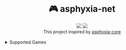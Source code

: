 <h1 align="center">🎮 asphyxia-net</h1>
<div align="center">
  <img src="https://img.shields.io/badge/Language-C%23-brightgreen">
  <img src="https://img.shields.io/badge/Supports-KFC-brightgreen">
<br>
This project inspired by <a href="https://github.com/asphyxia-core">asphyxia-core</a>
</div>
<br>
<details>
  <summary>Supported Games</summary>
  <table>
    <th>Game</th>
    <th>Version</th>
    <th>Code</th>
    <tr>
        <td>Sound Voltex Exceed Gear</td>
        <td>6</td>
        <td>KFC-2022-06-21</td>
    </tr>
  </table>
</details>
